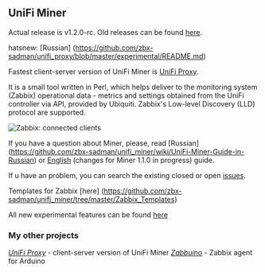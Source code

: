 ## UniFi Miner
Actual release is v1.2.0-rc. Old releases can be found [here](https://github.com/zbx-sadman/unifi_miner/releases).

hatsnew: [Russian] (https://github.com/zbx-sadman/unifi_proxy/blob/master/experimental/README.md)

Fastest client-server version of UniFi Miner is [UniFi Proxy](https://github.com/zbx-sadman/unifi_proxy). 

It is a small tool written in Perl, which helps deliver to the monitoring system (Zabbix) operational data - metrics and settings obtained from the UniFi controller via API, provided by Ubiquiti. Zabbix's Low-level Discovery (LLD) protocol are supported.

![Zabbix: connected clients](http://community.ubnt.com/t5/image/serverpage/image-id/53219iB1CA79D24EFB2BEB/image-size/original)


If you have a question about Miner, please, read [Russian] (https://github.com/zbx-sadman/unifi_miner/wiki/UniFi-Miner-Guide-in-Russian) or 
[English](https://github.com/zbx-sadman/unifi_miner/wiki/UniFi-Miner-manual-in-English) (changes for Miner 1.1.0 in progress) guide.

If u have an problem, you can search the existing closed or open [issues](https://github.com/zbx-sadman/unifi_miner/issues). 

Templates for Zabbix [here] (https://github.com/zbx-sadman/unifi_miner/tree/master/Zabbix_Templates)

All new experimental features can be found [here](https://github.com/zbx-sadman/unifi_miner/tree/master/experimental)

### My other projects
 [_UniFi Proxy_](https://github.com/zbx-sadman/unifi_proxy) - client-server version of UniFi Miner
 [_Zabbuino_](https://github.com/zbx-sadman/zabbuino) - Zabbix agent for Arduino 
